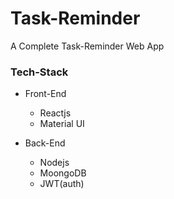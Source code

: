 # Task-Reminder
A Complete Task-Reminder Web App

### Tech-Stack
- Front-End
  - Reactjs
  - Material UI
  
- Back-End
  - Nodejs
  - MoongoDB
  - JWT(auth)
